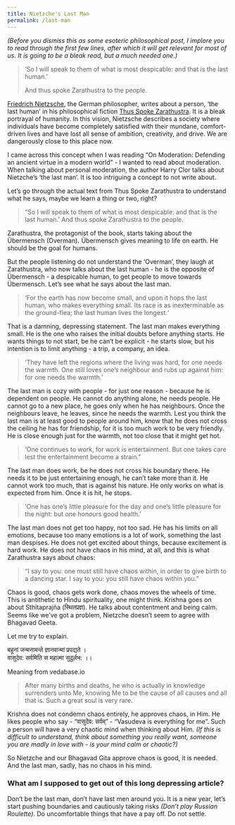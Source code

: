 ```yaml
---
title: Nietzche's Last Man
permalink: /last-man
---
```


*(Before you dismiss this as some esoteric philosophical post, I implore you to read through the first few lines, after which it will get relevant for most of us. It is going to be a bleak read, but a much needed one.)*


> ‘So I will speak to them of what is most despicable: and that is the last human.’ 
>
> And thus spoke Zarathustra to the people.


[Friedrich Nietzsche](https://en.wikipedia.org/wiki/Friedrich_Nietzsche), the German philosopher, writes about a person, ‘the last human’ in his philosophical fiction [Thus Spoke Zarathustra](https://en.wikipedia.org/wiki/Thus_Spoke_Zarathustra). It is a bleak portrayal of humanity. In this vision, Nietzsche describes a society where individuals have become completely satisfied with their mundane, comfort-driven lives and have lost all sense of ambition, creativity, and drive. We are dangerously close to this place now.

I came across this concept when I was reading “On Moderation: Defending an ancient virtue in a modern world” - I wanted to read about moderation. When talking about personal moderation, the author Harry Clor talks about Nietzche’s  ‘the last man’. It is too intriguing a concept to not write about.


Let’s go through the actual text from Thus Spoke Zarathustra to understand what he says, maybe we learn a thing or two, right?


> “So I will speak to them of what is most despicable: and that is the last human.’ And thus spoke Zarathustra to the people.


Zarathustra, the protagonist of the book, starts taking about the Übermensch (Overman)***.*** Übermensch gives meaning to life on earth. He should be the goal for humans.


But the people listening do not understand the ‘Overman’, they laugh at Zarathustra, who now talks about the last human - he is the opposite of Übermensch - a despicable human, to get people to move towards Übermensch. Let’s see what he says about the last man.


> ‘For the earth has now become small, and upon it hops the last human, who makes everything small. Its race is as inexterminable as the ground-flea; the last human lives the longest.‘


That is a damning, depressing statement. The last man makes everything small. He is the one who raises the initial doubts before anything starts. He wants things to not start, be he can’t be explicit - he starts slow, but his intention is to limit anything - a trip, a company, an idea.


> ‘They have left the regions where the living was hard, for one needs the warmth. One still loves one’s neighbour and rubs up against him: for one needs the warmth.’


The last man is cozy with people - for just one reason - because he is dependent on people. He cannot do anything alone, he needs people. He cannot go to a new place, he goes only when he has neighbours. Once the neighbours leave, he leaves, since he needs the warmth. Lest you think the last man is at least good to people around him, know that he does not cross the ceiling he has for friendship, for it is too much work to be very friendly. He is close enough just for the warmth, not too close that it might get hot.


> ‘One continues to work, for work is entertainment. But one takes care lest the entertainment become a strain.”

The last man does work, be he does not cross his boundary there. He needs it to be just entertaining enough, he can’t take more than it. He cannot work too much, that is against his nature. He only works on what is expected from him. Once it is hit, he stops.


> ‘One has one’s little pleasure for the day and one’s little pleasure for the night: but one honours good health.’

The last man does not get too happy, not too sad. He has his limits on all emotions, because too many emotions is a lot of work, something the last man despises. He does not get excited about things, because excitement is hard work. He does not have chaos in his mind, at all, and this is what Zarathustra says about chaos:

> “I say to you: one must still have chaos within, in order to give birth to a dancing star. I say to you: you still have chaos within you.”


Chaos is good, chaos gets work done, chaos moves the wheels of time. This is antithetic to Hindu spirituality, one might think. Krishna goes on about Sthitaprajña (स्थितप्रज्ञ). He talks about contentment and being calm. Seems like we’ve got a problem, Nietzche doesn’t seem to agree with Bhagavad Geeta. 

Let me try to explain.

बहूनां जन्मनामन्ते ज्ञानवान्मां प्रपद्यते ।  
वासुदेव: सर्वमिति स महात्मा सुदुर्लभ: ।।

Meaning from vedabase.io

> After many births and deaths, he who is actually in knowledge surrenders unto Me, knowing Me to be the cause of all causes and all that is. Such a great soul is very rare.

Krishna does not condemn chaos entirely, he approves chaos, in Him. He likes people who say - “वासुदेव: सर्वम्”  - “Vasudeva is everything for me”. Such a person will have a very chaotic mind when thinking about Him. *(If this is difficult to understand, think about something you really want, someone you are madly in love with - is your mind calm or chaotic?)*


So Nietzche and our Bhagavad Gita approve chaos is good, it is needed. And the last man, sadly, has no chaos in his mind.


### What am I supposed to get out of this long depressing article?

Don’t be the last man, don’t have last men around you. It is a new year, let’s start pushing boundaries and cautiously taking risks *(Don’t play Russian Roulette)*. Do uncomfortable things that have a pay off. Do not settle. 